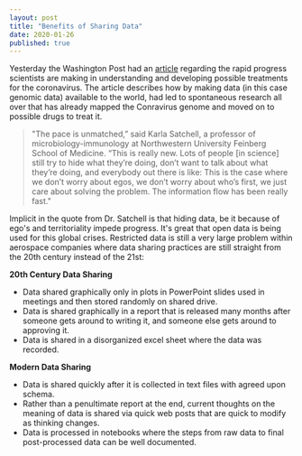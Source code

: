 ```yaml
---
layout: post
title: "Benefits of Sharing Data"
date: 2020-01-26
published: true
---
```


Yesterday the Washington Post had an [article](https://www.washingtonpost.com/science/2020/01/24/scientists-are-unraveling-chinese-coronavirus-with-unprecedented-speed-openness/) regarding the rapid progress scientists are making in understanding and developing possible treatments for the coronavirus. The article describes how by making data (in this case genomic data) available to the world, had led to spontaneous research all over that has already mapped the Conravirus genome and moved on to possible drugs to treat it.  

> "The pace is unmatched,” said Karla Satchell, a professor of microbiology-immunology at Northwestern University Feinberg School of Medicine. “This is really new. Lots of people [in science] still try to hide what they’re doing, don’t want to talk about what they’re doing, and everybody out there is like: This is the case where we don’t worry about egos, we don’t worry about who’s first, we just care about solving the problem. The information flow has been really fast."

Implicit in the quote from Dr. Satchell is that hiding data, be it because of ego's and territoriality impede progress. It's great that open data is being used for this global crises. Restricted data is still a very large problem within aerospace companies where data sharing practices are still straight from the 20th century instead of the 21st:

__20th Century Data Sharing__

* Data shared graphically only in plots in PowerPoint slides used in meetings and then stored randomly on shared drive.
* Data is shared graphically in a report that is released many months after someone gets around to writing it, and someone else gets around to approving it.
* Data is shared in a disorganized excel sheet where the data was recorded.

__Modern Data Sharing__

* Data is shared quickly after it is collected in text files with agreed upon schema.
* Rather than a penultimate report at the end, current thoughts on the meaning of data is shared via quick web posts that are quick to modify as thinking changes.
* Data is processed in notebooks where the steps from raw data to final post-processed data can be well documented.

